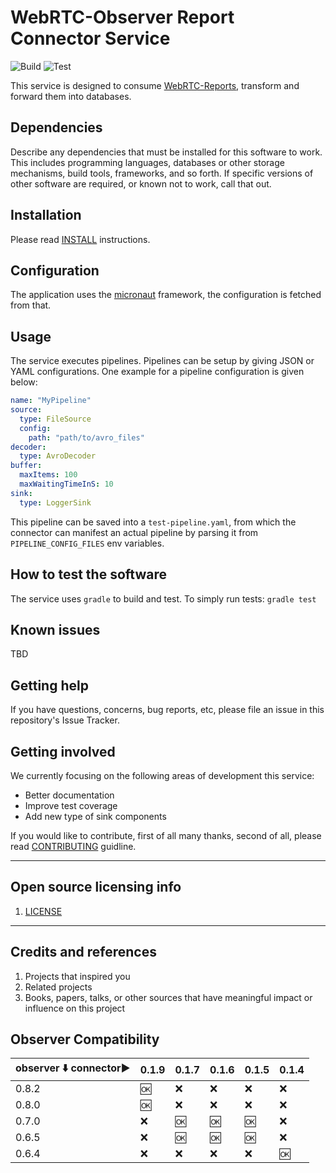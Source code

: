 WebRTC-Observer Report Connector Service
==
![Build](https://github.com/ObserveRTC/connector/actions/workflows/build.yml/badge.svg)
![Test](https://github.com/ObserveRTC/connector/actions/workflows/test.yml/badge.svg)

This service is designed to consume [WebRTC-Reports](https://observertc.org/docs/references/reports/), 
transform and forward them into databases. 

## Dependencies

Describe any dependencies that must be installed for this software to work.
This includes programming languages, databases or other storage mechanisms, build tools, frameworks, and so forth.
If specific versions of other software are required, or known not to work, call that out.

## Installation

Please read [INSTALL](INSTALL.md) instructions.   

## Configuration

The application uses the [micronaut](micronaut.io) framework, 
the configuration is fetched from that.

## Usage

The service executes pipelines. 
Pipelines can be setup by giving JSON or YAML configurations.
One example for a pipeline configuration is given below:

```yaml
name: "MyPipeline"
source:
  type: FileSource
  config:
    path: "path/to/avro_files"
decoder:
  type: AvroDecoder
buffer:
  maxItems: 100
  maxWaitingTimeInS: 10
sink:
  type: LoggerSink
```
This pipeline can be saved into a `test-pipeline.yaml`, from 
which the connector can manifest an actual pipeline 
by parsing it from `PIPELINE_CONFIG_FILES` env variables.


## How to test the software

The service uses `gradle` to build and test.
To simply run tests: `gradle test`

## Known issues

TBD

## Getting help

If you have questions, concerns, bug reports, etc, please file an issue in this repository's Issue Tracker.

## Getting involved

We currently focusing on the following areas of development this service:
 * Better documentation
 * Improve test coverage
 * Add new type of sink components

If you would like to contribute, first of all many thanks, 
second of all, please read [CONTRIBUTING](CONTRIBUTING.md) guidline.

----

## Open source licensing info

1. [LICENSE](LICENSE)

----

## Credits and references

1. Projects that inspired you
2. Related projects
3. Books, papers, talks, or other sources that have meaningful impact or influence on this project

## Observer Compatibility


| observer :arrow_down: connector:arrow_forward: | 0.1.9 | 0.1.7 | 0.1.6 | 0.1.5 | 0.1.4 |
|------------------------------------------------|-------|-------|-------|-------|-------|
| 0.8.2                                          | :ok:  | :x:   | :x:   | :x:   | :x:   |
| 0.8.0                                          | :ok:  | :x:   | :x:   | :x:   | :x:   |
| 0.7.0                                          | :x:   | :ok:  | :ok:  | :ok:  | :x:   |
| 0.6.5                                          | :x:   | :ok:  | :ok:  | :ok:  | :x:   |
| 0.6.4                                          | :x:   | :x:   | :x:   | :x:   | :ok:  |
